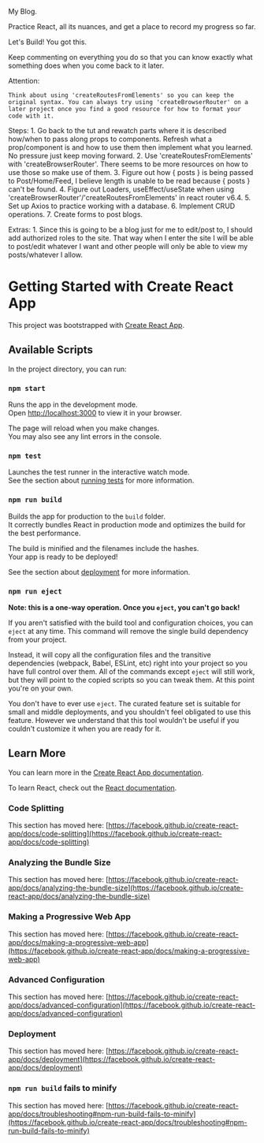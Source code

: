 My Blog.

Practice React, all its nuances, and get a place to record my progress so far.

Let's Build! You got this.

Keep commenting on everything you do so that you can know exactly what something does when you 
come back to it later.

Attention:

    Think about using 'createRoutesFromElements' so you can keep the original syntax. You can always try using 'createBrowserRouter' on a later project once you find a good resource for how to format your code with it.

Steps:
    1. Go back to the tut and rewatch parts where it is described how/when to pass along props to components. Refresh what a prop/component is and how to use them then implement what you learned. No pressure just keep moving forward.
    2. Use 'createRoutesFromElements' with 'createBrowserRouter'. There seems to be more resources on how to use those so make use of them.
    3. Figure out how { posts } is being passed to Post/Home/Feed, I believe length is unable to be read because { posts } can't be found.
    4. Figure out Loaders, useEffect/useState when using 'createBrowserRouter'/'createRoutesFromElements' in react router v6.4.
    5. Set up Axios to practice working with a database.
    6. Implement CRUD operations. 
    7. Create forms to post blogs.

Extras: 
    1. Since this is going to be a blog just for me to edit/post to, I should add authorized roles to the site. That way when I enter the site I will be able to post/edit whatever I want and other people will only be able to view my posts/whatever I allow.

# Getting Started with Create React App

This project was bootstrapped with [Create React App](https://github.com/facebook/create-react-app).

## Available Scripts

In the project directory, you can run:

### `npm start`

Runs the app in the development mode.\
Open [http://localhost:3000](http://localhost:3000) to view it in your browser.

The page will reload when you make changes.\
You may also see any lint errors in the console.

### `npm test`

Launches the test runner in the interactive watch mode.\
See the section about [running tests](https://facebook.github.io/create-react-app/docs/running-tests) for more information.

### `npm run build`

Builds the app for production to the `build` folder.\
It correctly bundles React in production mode and optimizes the build for the best performance.

The build is minified and the filenames include the hashes.\
Your app is ready to be deployed!

See the section about [deployment](https://facebook.github.io/create-react-app/docs/deployment) for more information.

### `npm run eject`

**Note: this is a one-way operation. Once you `eject`, you can't go back!**

If you aren't satisfied with the build tool and configuration choices, you can `eject` at any time. This command will remove the single build dependency from your project.

Instead, it will copy all the configuration files and the transitive dependencies (webpack, Babel, ESLint, etc) right into your project so you have full control over them. All of the commands except `eject` will still work, but they will point to the copied scripts so you can tweak them. At this point you're on your own.

You don't have to ever use `eject`. The curated feature set is suitable for small and middle deployments, and you shouldn't feel obligated to use this feature. However we understand that this tool wouldn't be useful if you couldn't customize it when you are ready for it.

## Learn More

You can learn more in the [Create React App documentation](https://facebook.github.io/create-react-app/docs/getting-started).

To learn React, check out the [React documentation](https://reactjs.org/).

### Code Splitting

This section has moved here: [https://facebook.github.io/create-react-app/docs/code-splitting](https://facebook.github.io/create-react-app/docs/code-splitting)

### Analyzing the Bundle Size

This section has moved here: [https://facebook.github.io/create-react-app/docs/analyzing-the-bundle-size](https://facebook.github.io/create-react-app/docs/analyzing-the-bundle-size)

### Making a Progressive Web App

This section has moved here: [https://facebook.github.io/create-react-app/docs/making-a-progressive-web-app](https://facebook.github.io/create-react-app/docs/making-a-progressive-web-app)

### Advanced Configuration

This section has moved here: [https://facebook.github.io/create-react-app/docs/advanced-configuration](https://facebook.github.io/create-react-app/docs/advanced-configuration)

### Deployment

This section has moved here: [https://facebook.github.io/create-react-app/docs/deployment](https://facebook.github.io/create-react-app/docs/deployment)

### `npm run build` fails to minify

This section has moved here: [https://facebook.github.io/create-react-app/docs/troubleshooting#npm-run-build-fails-to-minify](https://facebook.github.io/create-react-app/docs/troubleshooting#npm-run-build-fails-to-minify)
